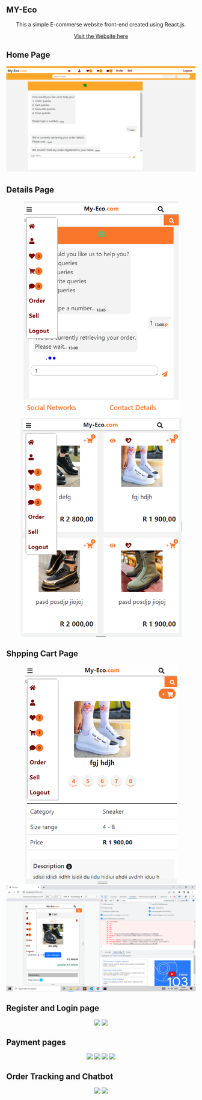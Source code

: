 ## MY-Eco
<p align="center">
     This a simple E-commerse website front-end created using React.js.
</p>
<p align="center">
     <a href="https://siyabongahenry.github.io/My-Eco/" target="_blank">Visit the Website here</a>
</p>
<h2> Home Page</h2>
<p align="center>
     <img src="https://github.com/Siyabongahenry/Project-Images/blob/main/My-Ecore/img1.png"/>
     <img src="https://github.com/Siyabongahenry/Project-Images/blob/main/My-Ecore/img2.png"/>
</p>
<h2> Details Page</h2>
<p align="center">
     <img src="https://github.com/Siyabongahenry/Project-Images/blob/main/My-Ecore/img3.png"/>
      <img src="https://github.com/Siyabongahenry/Project-Images/blob/main/My-Ecore/img4.png"/>
</p>
<h2> Shpping Cart Page</h2>
<p align="center">
     <img src="https://github.com/Siyabongahenry/Project-Images/blob/main/My-Ecore/img5.png"/>
     <img src="https://github.com/Siyabongahenry/Project-Images/blob/main/My-Ecore/img6.png"/>
</p>

<h2> Register and Login page</h2>
<p align="center">
     <img src="https://github.com/Siyabongahenry/Project-Images/blob/main/My-Ecore/img8.png"/>
     <img src="https://github.com/Siyabongahenry/Project-Images/blob/main/My-Ecore/img7.png"/>
</p>
<h2> Payment pages</h2>
<p align="center">
     <img src="https://github.com/Siyabongahenry/Project-Images/blob/main/My-Ecore/img9.png"/>
     <img src="https://github.com/Siyabongahenry/Project-Images/blob/main/My-Ecore/img10.png"/>
     <img src="https://github.com/Siyabongahenry/Project-Images/blob/main/My-Ecore/img11.png"/>
     <img src="https://github.com/Siyabongahenry/Project-Images/blob/main/My-Ecore/img12.png"/>
</p>
<h2> Order Tracking and Chatbot</h2>
<p align="center">
     <img src="https://github.com/Siyabongahenry/Project-Images/blob/main/My-Ecore/img13.png"/>
     <img src="https://github.com/Siyabongahenry/Project-Images/blob/main/My-Ecore/img14.png"/>
</p>

